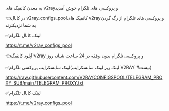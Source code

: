به معدن کانفیگ های v2rayو پروکسی های تلگرام خوش آمدید

👈در کانال v2ray_configs_poolکانفیگ های v2rayو پروکسی های تلگرام از رگ گردن به شما نزدیکترند

✅لینک کانال تلگرام

https://t.me/v2ray_configs_pool

👈آپلود کانفیگ v2ray و پروکسی تلگرام بدون وقفه در 24 ساعت شبانه روز

✅لینک سابسکرایب پروکسی تلگرام(لینک زیر لینک سابسکرایب V2RAY #نیست)

https://raw.githubusercontent.com/V2RAYCONFIGSPOOL/TELEGRAM_PROXY_SUB/main/TELEGRAM_PROXY.txt

✅لینک کانال تلگرام

https://t.me/v2ray_configs_pool
